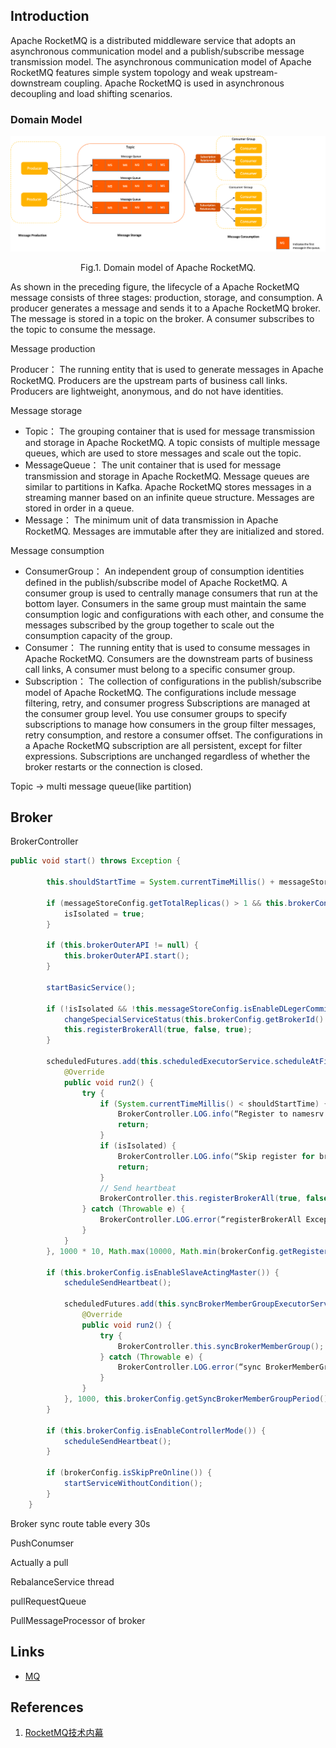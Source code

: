 ## Introduction

Apache RocketMQ is a distributed middleware service that adopts an asynchronous communication model and a publish/subscribe message transmission model.
The asynchronous communication model of Apache RocketMQ features simple system topology and weak upstream-downstream coupling.
Apache RocketMQ is used in asynchronous decoupling and load shifting scenarios.

### Domain Model

<div style="text-align: center;">

![Fig.1. Domain model](./img/Domain-Model.png)

</div>

<p style="text-align: center;">
Fig.1. Domain model of Apache RocketMQ.
</p>

As shown in the preceding figure, the lifecycle of a Apache RocketMQ message consists of three stages: production, storage, and consumption.
A producer generates a message and sends it to a Apache RocketMQ broker. The message is stored in a topic on the broker. A consumer subscribes to the topic to consume the message.

Message production

Producer：
The running entity that is used to generate messages in Apache RocketMQ. Producers are the upstream parts of business call links. Producers are lightweight, anonymous, and do not have identities.

Message storage

- Topic：
  The grouping container that is used for message transmission and storage in Apache RocketMQ. A topic consists of multiple message queues, which are used to store messages and scale out the topic.
- MessageQueue：
  The unit container that is used for message transmission and storage in Apache RocketMQ. Message queues are similar to partitions in Kafka. Apache RocketMQ stores messages in a streaming manner based on an infinite queue structure. Messages are stored in order in a queue.
- Message：
  The minimum unit of data transmission in Apache RocketMQ. Messages are immutable after they are initialized and stored.

Message consumption

- ConsumerGroup：
  An independent group of consumption identities defined in the publish/subscribe model of Apache RocketMQ. A consumer group is used to centrally manage consumers that run at the bottom layer. Consumers in the same group must maintain the same consumption logic and configurations with each other, and consume the messages subscribed by the group together to scale out the consumption capacity of the group.
- Consumer：
  The running entity that is used to consume messages in Apache RocketMQ. Consumers are the downstream parts of business call links, A consumer must belong to a specific consumer group.
- Subscription：
  The collection of configurations in the publish/subscribe model of Apache RocketMQ. The configurations include message filtering, retry, and consumer progress Subscriptions are managed at the consumer group level. You use consumer groups to specify subscriptions to manage how consumers in the group filter messages, retry consumption, and restore a consumer offset.
  The configurations in a Apache RocketMQ subscription are all persistent, except for filter expressions. Subscriptions are unchanged regardless of whether the broker restarts or the connection is closed.



Topic -> multi message queue(like partition)

## Broker


BrokerController

```java
public void start() throws Exception {

        this.shouldStartTime = System.currentTimeMillis() + messageStoreConfig.getDisappearTimeAfterStart();

        if (messageStoreConfig.getTotalReplicas() > 1 && this.brokerConfig.isEnableSlaveActingMaster() || this.brokerConfig.isEnableControllerMode()) {
            isIsolated = true;
        }

        if (this.brokerOuterAPI != null) {
            this.brokerOuterAPI.start();
        }

        startBasicService();

        if (!isIsolated && !this.messageStoreConfig.isEnableDLegerCommitLog() && !this.messageStoreConfig.isDuplicationEnable()) {
            changeSpecialServiceStatus(this.brokerConfig.getBrokerId() == MixAll.MASTER_ID);
            this.registerBrokerAll(true, false, true);
        }

        scheduledFutures.add(this.scheduledExecutorService.scheduleAtFixedRate(new AbstractBrokerRunnable(this.getBrokerIdentity()) {
            @Override
            public void run2() {
                try {
                    if (System.currentTimeMillis() < shouldStartTime) {
                        BrokerController.LOG.info(“Register to namesrv after {}”, shouldStartTime);
                        return;
                    }
                    if (isIsolated) {
                        BrokerController.LOG.info(“Skip register for broker is isolated”);
                        return;
                    }
                    // Send heartbeat
                    BrokerController.this.registerBrokerAll(true, false, brokerConfig.isForceRegister());
                } catch (Throwable e) {
                    BrokerController.LOG.error(“registerBrokerAll Exception”, e);
                }
            }
        }, 1000 * 10, Math.max(10000, Math.min(brokerConfig.getRegisterNameServerPeriod(), 60000)), TimeUnit.MILLISECONDS));

        if (this.brokerConfig.isEnableSlaveActingMaster()) {
            scheduleSendHeartbeat();

            scheduledFutures.add(this.syncBrokerMemberGroupExecutorService.scheduleAtFixedRate(new AbstractBrokerRunnable(this.getBrokerIdentity()) {
                @Override
                public void run2() {
                    try {
                        BrokerController.this.syncBrokerMemberGroup();
                    } catch (Throwable e) {
                        BrokerController.LOG.error(“sync BrokerMemberGroup error. “, e);
                    }
                }
            }, 1000, this.brokerConfig.getSyncBrokerMemberGroupPeriod(), TimeUnit.MILLISECONDS));
        }

        if (this.brokerConfig.isEnableControllerMode()) {
            scheduleSendHeartbeat();
        }

        if (brokerConfig.isSkipPreOnline()) {
            startServiceWithoutCondition();
        }
    }
```



Broker sync route table every 30s

PushConumser

Actually a pull

RebalanceService thread

pullRequestQueue

PullMessageProcessor of broker



## Links

- [MQ](/docs/CS/MQ/MQ.md?id=RocketMQ)

## References

1. [RocketMQ技术内幕](https://book.douban.com/subject/35626441/)
